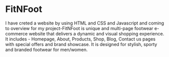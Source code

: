 # FitNFoot
I have creted a website by using HTML and CSS and Javascript and coming to overview for my project-FitNFoot is unique and multi-page footwear e-commerce website that delivers a dynamic and visual shopping experience. It includes - Homepage, About, Products, Shop, Blog, Contact us pages with special offers and brand showcase. It is designed for stylish, sporty and branded footwear for men/women.
